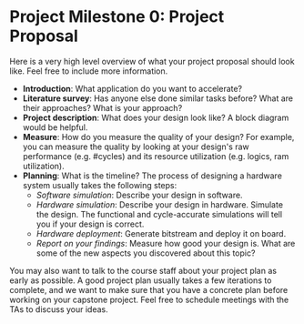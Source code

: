 # Project Milestone 0: Project Proposal
Here is a very high level overview of what your project proposal should look like. Feel free to include more information.

- **Introduction**: What application do you want to accelerate?
- **Literature survey**: Has anyone else done similar tasks before? What are their approaches? What is your approach?
- **Project description**: What does your design look like? A block diagram would be helpful.
- **Measure**: How do you measure the quality of your design? For example, you can measure the quality by looking at your design's raw performance (e.g. #cycles) and its resource utilization (e.g. logics, ram utilization).
- **Planning**: What is the timeline? The process of designing a hardware system usually takes the following steps: 
  * *Software simulation*: Describe your design in software.
  * *Hardware simulation*: Describe your design in hardware. Simulate the design. The functional and cycle-accurate simulations will tell you if your design is correct. 
  * *Hardware deployment*: Generate bitstream and deploy it on board.
  * *Report on your findings*: Measure how good your design is. What are some of the new aspects you discovered about this topic?

You may also want to talk to the course staff about your project plan as early as possible. A good project plan usually takes a few iterations to complete, and we want to make sure that you have a concrete plan before working on your capstone project. Feel free to schedule meetings with the TAs to discuss your ideas.